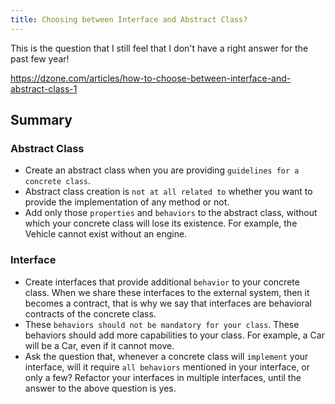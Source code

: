 ```yaml
---
title: Choosing between Interface and Abstract Class?
---
```

This is the question that I still feel that I don't have a right answer for the
past few year!
<!--more-->

https://dzone.com/articles/how-to-choose-between-interface-and-abstract-class-1

## Summary
### Abstract Class
- Create an abstract class when you are providing `guidelines for a concrete class`.
- Abstract class creation is `not at all related to` whether you want to provide the implementation of any method or not.
- Add only those `properties` and `behaviors` to the abstract class, without which your concrete class will lose its existence.
For example, the Vehicle cannot exist without an engine.


### Interface
- Create interfaces that provide additional `behavior` to your concrete class.
  When we share these interfaces to the external system, then it becomes a contract,
  that is why we say that interfaces are behavioral contracts of the concrete class.
- These `behaviors should not be mandatory for your class`.
  These behaviors should add more capabilities to your class.
  For example, a Car will be a Car, even if it cannot move.
- Ask the question that, whenever a concrete class will `implement` your interface,
  will it require `all behaviors` mentioned in your interface,
  or only a few? Refactor your interfaces in multiple interfaces, until the answer to the above question is yes.
